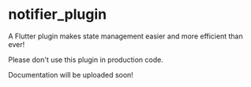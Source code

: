 # notifier_plugin

A Flutter plugin makes state management easier and more efficient than ever!

Please don't use this plugin in production code.

Documentation will be uploaded soon!